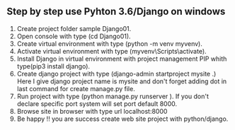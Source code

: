 ## Step by step use Pyhton 3.6/Django on windows

1. Create project folder sample Django01.
2. Open console with type (cd Django01).
3. Create virtual environment with type (python -m venv myvenv).
4. Activate virtual environment with type (myvenv\Scripts\activate).
6. Install Django in virtual environment with project management PIP whith type(pip3 install django).  
5. Create django project with type (django-admin startproject mysite .)
   Here I give django project name is mysite and don't forget adding dot in last command for create manage.py file.
6. Run project with type (python manage.py runserver <port>). If you don't declare specific port system will set port default 8000.
7. Browse site in browser with type url localhost:8000
8. Be happy !! you are success create web site project with python/django. 
   
